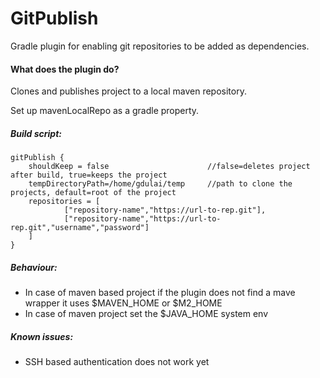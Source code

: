 # GitPublish
Gradle plugin for enabling git repositories to be added as dependencies.

#### What does the plugin do?
Clones and publishes project to a local maven repository.

Set up mavenLocalRepo as a gradle property.

##### Build script:
    gitPublish {
        shouldKeep = false                      //false=deletes project after build, true=keeps the project
        tempDirectoryPath=/home/gdulai/temp     //path to clone the projects, default=root of the project
        repositories = [
                ["repository-name","https://url-to-rep.git"],
                ["repository-name","https://url-to-rep.git","username","password"]
        ]
    }
##### Behaviour:
* In case of maven based project if the plugin does not find a  mave wrapper it uses $MAVEN_HOME or $M2_HOME
* In case of maven project set the $JAVA_HOME system env

##### Known issues:
* SSH based authentication does not work yet



